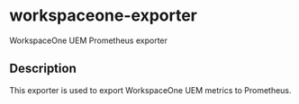 # workspaceone-exporter

WorkspaceOne UEM Prometheus exporter

## Description

This exporter is used to export WorkspaceOne UEM metrics to Prometheus.
